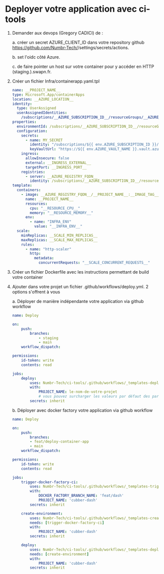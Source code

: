# Deployer votre application avec ci-tools

1. Demander aux devops (Gregory CADICI) de :

    a. créer un secret AZURE_CLIENT_ID dans votre repository github https://github.com/Numbr-Tech/<votre-repo>/settings/secrets/actions.

    b. set l'oidc côté Azure.
    
    c. de faire pointer un host sur votre container pour y accéder en HTTP (staging.)<app-name>.swapn.fr.

2. Créer un fichier Infra/containerapp.yaml.tpl

    ```yaml
    name: __PROJECT_NAME__
    type: Microsoft.App/containerApps
    location: __AZURE_LOCATION__
    identity:
      type: UserAssigned
      userAssignedIdentities:
        /subscriptions/__AZURE_SUBSCRIPTION_ID__/resourceGroups/__AZURE_SHARED_RESOURCE_GROUP__/providers/Microsoft.ManagedIdentity/userAssignedIdentities/mid-frc-iac: {}
    properties:
      environmentId: /subscriptions/__AZURE_SUBSCRIPTION_ID__/resourceGroups/__AZURE_RESOURCE_GROUP__/providers/Microsoft.App/managedEnvironments/__AZURE_CONTAINERAPP_ENVIRONMENT_NAME__
      configuration:
        secrets:
          - name: MY_SECRET
            identity: "/subscriptions/${{ env.AZURE_SUBSCRIPTION_ID }}/resourceGroups/${{ env.AZURE_RESOURCE_GROUP }}/providers/Microsoft.ManagedIdentity/userAssignedIdentities/mid-frc-iac"
            keyVaultUrl: "https://${{ env.AZURE_VAULT_NAME }}.vault.azure.net/secrets/MY_SECRET"
        ingress:
          allowInsecure: false
          external: __INGRESS_EXTERNAL__
          targetPort: __INGRESS_PORT__
        registries:
          - server: __AZURE_REGISTRY_FQDN__
            identity: /subscriptions/__AZURE_SUBSCRIPTION_ID__/resourceGroups/__AZURE_SHARED_RESOURCE_GROUP__/providers/Microsoft.ManagedIdentity/userAssignedIdentities/mid-frc-iac
    template:
      containers:
        - image: __AZURE_REGISTRY_FQDN__/__PROJECT_NAME__:__IMAGE_TAG__
          name: __PROJECT_NAME__
          resources:
            cpu: "__RESOURCE_CPU__"
            memory: "__RESOURCE_MEMORY__"
          env:
            - name: "INFRA_ENV"
              value: "__INFRA_ENV__"
      scale:
        minReplicas: __SCALE_MIN_REPLICAS__
        maxReplicas: __SCALE_MAX_REPLICAS__
        rules:
          - name: "http-scaler"
            http:
              metadata:
                concurrentRequests: "__SCALE_CONCURRENT_REQUESTS__"
    ```

3. Créer un fichier Dockerfile avec les instructions permettant de build votre container

4. Ajouter dans votre projet un fichier .github/workflows/deploy.yml. 2 options s'offrent à vous

    a. Déployer de manière indépendante votre application via github workflow

      ```yaml
      name: Deploy

      on:
          push:
              branches:
                  - staging
                  - main
          workflow_dispatch:

      permissions:
          id-token: write
          contents: read

      jobs:
          deploy:
              uses: Numbr-Tech/ci-tools/.github/workflows/_templates-deploy-simple.yml@v1
              with:
                  PROJECT_NAME: le-nom-de-votre-projet
                  # vous pouvez surcharger les valeurs par défaut des paramètres définis ici https://github.com/Numbr-Tech/ci-tools/blob/main/.github/workflows/_templates-deploy-simple.yml
              secrets: inherit
      ```

    b. Déployer avec docker factory votre application via github workflow

      ```yaml
      name: Deploy

      on:
          push:
              branches:
              - feat/deploy-container-app
              - main
          workflow_dispatch:

      permissions:
          id-token: write
          contents: read

      jobs:
          trigger-docker-factory-ci:
              uses: Numbr-Tech/ci-tools/.github/workflows/_templates-trigger-docker-factory-ci.yml@v1
              with:
                  DOCKER_FACTORY_BRANCH_NAME: 'feat/dash'
                  PROJECT_NAME: 'cubber-dash'
              secrets: inherit

          create-environment:
              uses: Numbr-Tech/ci-tools/.github/workflows/_templates-create-environment.yml@v1
              needs: [trigger-docker-factory-ci]
              with:
                  PROJECT_NAME: 'cubber-dash'
              secrets: inherit

          deploy:
              uses: Numbr-Tech/ci-tools/.github/workflows/_templates-deploy.yml@v1
              needs: [create-environment]
              with:
                  PROJECT_NAME: 'cubber-dash'
              secrets: inherit
      ```
